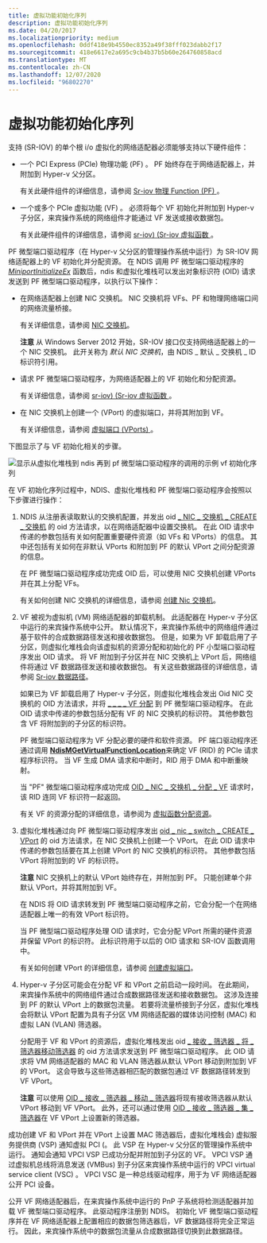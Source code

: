 ```yaml
---
title: 虚拟功能初始化序列
description: 虚拟功能初始化序列
ms.date: 04/20/2017
ms.localizationpriority: medium
ms.openlocfilehash: 0ddf418e9b4550ec8352a49f38fff023dabb2f17
ms.sourcegitcommit: 418e6617e2a695c9cb4b37b5b60e264760858acd
ms.translationtype: MT
ms.contentlocale: zh-CN
ms.lasthandoff: 12/07/2020
ms.locfileid: "96802270"
---
```

# <a name="virtual-function-initialization-sequence"></a>虚拟功能初始化序列


支持 (SR-IOV) 的单个根 i/o 虚拟化的网络适配器必须能够支持以下硬件组件：

-   一个 PCI Express (PCIe) 物理功能 (PF) 。 PF 始终存在于网络适配器上，并附加到 Hyper-v 父分区。

    有关此硬件组件的详细信息，请参阅 [Sr-iov 物理 Function (PF) ](sr-iov-physical-function--pf-.md)。

-   一个或多个 PCIe 虚拟功能 (VF) 。 必须将每个 VF 初始化并附加到 Hyper-v 子分区，来宾操作系统的网络组件才能通过 VF 发送或接收数据包。

    有关此硬件组件的详细信息，请参阅 [sr-iov)  (Sr-iov 虚拟函数 ](sr-iov-virtual-functions--vfs-.md)。

PF 微型端口驱动程序（在 Hyper-v 父分区的管理操作系统中运行）为 SR-IOV 网络适配器上的 VF 初始化并分配资源。 在 NDIS 调用 PF 微型端口驱动程序的 [*MiniportInitializeEx*](/windows-hardware/drivers/ddi/ndis/nc-ndis-miniport_initialize) 函数后，ndis 和虚拟化堆栈可以发出对象标识符 (OID) 请求发送到 PF 微型端口驱动程序，以执行以下操作：

-   在网络适配器上创建 NIC 交换机。 NIC 交换机将 VFs、PF 和物理网络端口间的网络流量桥接。

    有关详细信息，请参阅 [NIC 交换机](nic-switches.md)。

    **注意**  从 Windows Server 2012 开始，SR-IOV 接口仅支持网络适配器上的一个 NIC 交换机。 此开关称为 *默认 NIC 交换机*，由 NDIS \_ 默认 \_ 交换机 \_ ID 标识符引用。



-   请求 PF 微型端口驱动程序，为网络适配器上的 VF 初始化和分配资源。

    有关详细信息，请参阅 [sr-iov)  (Sr-iov 虚拟函数 ](sr-iov-virtual-functions--vfs-.md)。

-   在 NIC 交换机上创建一个 (VPort) 的虚拟端口，并将其附加到 VF。

    有关详细信息，请参阅 [虚拟端口 (VPorts) ](virtual-ports--vports-.md)。

下图显示了与 VF 初始化相关的步骤。

![显示从虚拟化堆栈到 ndis 再到 pf 微型端口驱动程序的调用的示例 vf 初始化序列](images/sriov-vf-initialization.png)

在 VF 初始化序列过程中，NDIS、虚拟化堆栈和 PF 微型端口驱动程序会按照以下步骤进行操作：

1.  NDIS 从注册表读取默认的交换机配置，并发出 oid [ \_ NIC \_ 交换机 \_ CREATE \_ 交换机](./oid-nic-switch-create-switch.md) 的 oid 方法请求，以在网络适配器中设置交换机。 在此 OID 请求中传递的参数包括有关如何配置重要硬件资源（如 VFs 和 VPorts）的信息。 其中还包括有关如何在非默认 VPorts 和附加到 PF 的默认 VPort 之间分配资源的信息。

    在 PF 微型端口驱动程序成功完成 OID 后，可以使用 NIC 交换机创建 VPorts 并在其上分配 VFs。

    有关如何创建 NIC 交换机的详细信息，请参阅 [创建 Nic 交换机](creating-a-nic-switch.md)。

2.  VF 被视为虚拟机 (VM) 网络适配器的卸载机制。 此适配器在 Hyper-v 子分区中运行的来宾操作系统中公开。 默认情况下，来宾操作系统中的网络组件通过基于软件的合成数据路径发送和接收数据包。 但是，如果为 VF 卸载启用了子分区，则虚拟化堆栈会向该虚拟机的资源分配和初始化的 PF 小型端口驱动程序发出 OID 请求。 将 VF 附加到子分区并在 NIC 交换机上 VPort 后，网络组件将通过 VF 数据路径发送和接收数据包。 有关这些数据路径的详细信息，请参阅 [Sr-iov 数据路径](sr-iov-data-paths.md)。

    如果已为 VF 卸载启用了 Hyper-v 子分区，则虚拟化堆栈会发出 Oid NIC 交换机的 OID 方法请求，并将 [ \_ \_ \_ \_ VF 分配](./oid-nic-switch-allocate-vf.md) 到 PF 微型端口驱动程序。 在此 OID 请求中传递的参数包括分配有 VF 的 NIC 交换机的标识符。 其他参数包含 VF 将附加到的子分区的标识符。

    PF 微型端口驱动程序为 VF 分配必要的硬件和软件资源。 PF 端口驱动程序还通过调用 [**NdisMGetVirtualFunctionLocation**](/windows-hardware/drivers/ddi/ndis/nf-ndis-ndismgetvirtualfunctionlocation)来确定 VF (RID) 的 PCIe 请求程序标识符。 当 VF 生成 DMA 请求和中断时，RID 用于 DMA 和中断重映射。

    当 "PF" 微型端口驱动程序成功完成 [OID \_ NIC \_ 交换机 \_ 分配 \_ VF](./oid-nic-switch-allocate-vf.md) 请求时，该 RID 连同 VF 标识符一起返回。

    有关 VF 的资源分配的详细信息，请参阅为 [虚拟函数分配资源](allocating-resources-for-a-virtual-function.md)。

3.  虚拟化堆栈通过向 PF 微型端口驱动程序发出 [oid \_ nic \_ switch \_ CREATE \_ VPort](./oid-nic-switch-create-vport.md) 的 oid 方法请求，在 NIC 交换机上创建一个 VPort。 在此 OID 请求中传递的参数包括要在其上创建 VPort 的 NIC 交换机的标识符。 其他参数包括 VPort 将附加到的 VF 的标识符。

    **注意**  NIC 交换机上的默认 VPort 始终存在，并附加到 PF。 只能创建单个非默认 VPort，并将其附加到 VF。

    在 NDIS 将 OID 请求转发到 PF 微型端口驱动程序之前，它会分配一个在网络适配器上唯一的有效 VPort 标识符。

    当 PF 微型端口驱动程序处理 OID 请求时，它会分配 VPort 所需的硬件资源并保留 VPort 的标识符。 此标识符用于以后的 OID 请求和 SR-IOV 函数调用中。

    有关如何创建 VPort 的详细信息，请参阅 [创建虚拟端口](creating-a-virtual-port.md)。

4.  Hyper-v 子分区可能会在分配 VF 和 VPort 之前启动一段时间。 在此期间，来宾操作系统中的网络组件通过合成数据路径发送和接收数据包。 这涉及连接到 PF 的默认 VPort 上的数据包流量。 若要将流量桥接到子分区，虚拟化堆栈会将默认 VPort 配置为具有子分区 VM 网络适配器的媒体访问控制 (MAC) 和虚拟 LAN (VLAN) 筛选器。

    分配用于 VF 和 VPort 的资源后，虚拟化堆栈发出 oid [ \_ 接收 \_ 筛选器 \_ 将 \_ 筛选器移动筛选器](./oid-receive-filter-move-filter.md) 的 oid 方法请求发送到 PF 微型端口驱动程序。 此 OID 请求将 VM 网络适配器的 MAC 和 VLAN 筛选器从默认 VPort 移动到附加到 VF 的 VPort。 这会导致与这些筛选器相匹配的数据包通过 VF 数据路径转发到 VF VPort。

    **注意**  可以使用 [OID \_ 接收 \_ 筛选器 \_ 移动 \_ 筛选器](./oid-receive-filter-move-filter.md)将现有接收筛选器从默认 VPort 移动到 VF VPort。 此外，还可以通过使用 [OID \_ 接收 \_ 筛选器 \_ 集 \_ 筛选器](./oid-receive-filter-set-filter.md)在 VF VPort 上设置新的筛选器。

成功创建 VF 和 VPort 并在 VPort 上设置 MAC 筛选器后，虚拟化堆栈会) 虚拟服务提供商 (VSP) 通知虚拟 PCI (。 此 VSP 在 Hyper-v 父分区的管理操作系统中运行。 通知会通知 VPCI VSP 已成功分配并附加到子分区的 VF。 VPCI VSP 通过虚拟机总线将消息发送 (VMBus) 到子分区来宾操作系统中运行的 VPCI virtual service client (VSC) 。 VPCI VSC 是一种总线驱动程序，用于为 VF 网络适配器公开 PCI 设备。

公开 VF 网络适配器后，在来宾操作系统中运行的 PnP 子系统将检测适配器并加载 VF 微型端口驱动程序。 此驱动程序注册到 NDIS。 初始化 VF 微型端口驱动程序并在 VF 网络适配器上配置相应的数据包筛选器后，VF 数据路径将完全正常运行。 因此，来宾操作系统中的数据包流量从合成数据路径切换到此数据路径。
